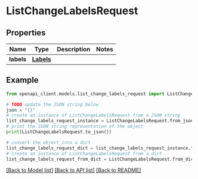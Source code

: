 # ListChangeLabelsRequest


## Properties

Name | Type | Description | Notes
------------ | ------------- | ------------- | -------------
**labels** | [**Labels**](Labels.md) |  | 

## Example

```python
from openapi_client.models.list_change_labels_request import ListChangeLabelsRequest

# TODO update the JSON string below
json = "{}"
# create an instance of ListChangeLabelsRequest from a JSON string
list_change_labels_request_instance = ListChangeLabelsRequest.from_json(json)
# print the JSON string representation of the object
print(ListChangeLabelsRequest.to_json())

# convert the object into a dict
list_change_labels_request_dict = list_change_labels_request_instance.to_dict()
# create an instance of ListChangeLabelsRequest from a dict
list_change_labels_request_from_dict = ListChangeLabelsRequest.from_dict(list_change_labels_request_dict)
```
[[Back to Model list]](../README.md#documentation-for-models) [[Back to API list]](../README.md#documentation-for-api-endpoints) [[Back to README]](../README.md)


